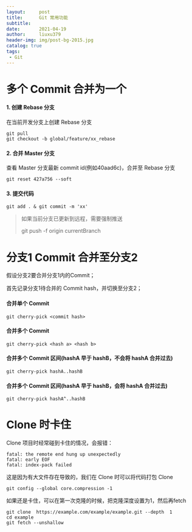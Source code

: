 ```yaml
---
layout:     post
title:      Git 常用功能
subtitle:   
date:       2021-04-19
author:     liuxu379
header-img: img/post-bg-2015.jpg
catalog: true
tags:
 - Git
---
```





# 多个 Commit 合并为一个

#### 1. 创建 Rebase 分支
在当前开发分支上创建 Rebase 分支

```
git pull
git checkout -b global/feature/xx_rebase
```



#### 2. 合并 Master 分支

查看 Master 分支最新 commit id(例如40aad6c)，合并至 Rebase 分支

```
git reset 427a756 --soft
```



#### 3. 提交代码

```
git add . & git commit -m 'xx'
```

> 如果当前分支已更新到远程，需要强制推送
>
> git push -f origin currentBranch



# 分支1 Commit 合并至分支2 

假设分支2要合并分支1内的Commit；

首先记录分支1待合并的 Commit hash，并切换至分支2；



#### 合并单个 Commit

```
git cherry-pick <commit hash>
```

#### 合并多个 Commit

```
git cherry-pick <hash a> <hash b>
```

#### 合并多个 Commit 区间(hashA  早于 hashB，不会将 hashA 合并过去)

```
git cherry-pick hashA..hashB
```

#### 合并多个 Commit 区间(hashA  早于 hashB，会将 hashA 合并过去)

```
git cherry-pick hashA^..hashB
```



# Clone 时卡住

Clone 项目时经常碰到卡住的情况，会报错：

```
fatal: the remote end hung up unexpectedly
fatal: early EOF
fatal: index-pack failed
```

这是因为有大文件存在导致的，我们在 Clone 时可以将代码打包 Clone

```
git config --global core.compression -1
```

如果还是卡住，可以在第一次克隆的时候，把克隆深度设置为1，然后再fetch

```
git clone  https://example.com/example/example.git --depth  1
cd example
git fetch --unshallow
```


